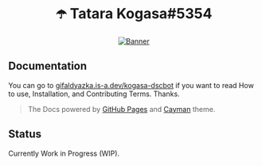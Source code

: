 <div align="center">

# ☂️ Tatara Kogasa#5354

[![Banner](https://cdn.upload.systems/uploads/jIwkxukV.png)](https://gifaldyazka.is-a.dev/kogasa-dscbot)

</div>

## Documentation

You can go to [gifaldyazka.is-a.dev/kogasa-dscbot](https://gifaldyazka.is-a.dev/kogasa-dscbot) if you want to read How to use, Installation, and Contributing Terms. Thanks.

> The Docs powered by [GitHub Pages](https://pages.github.com) and [Cayman](https://github.com/pages-themes/cayman) theme.

## Status

Currently Work in Progress (WIP).
